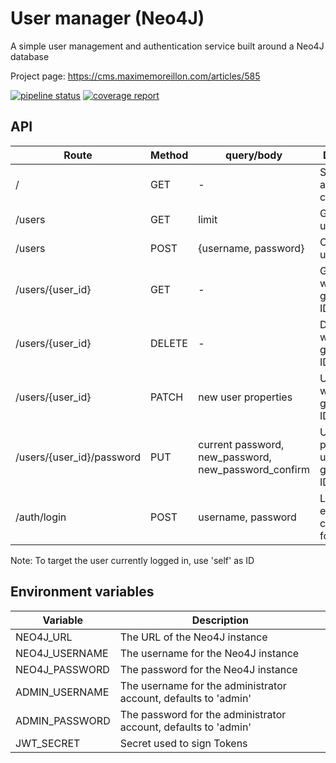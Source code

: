 # User manager (Neo4J)

A simple user management and authentication service built around a Neo4J database

Project page: https://cms.maximemoreillon.com/articles/585

[![pipeline status](https://gitlab.com/moreillon_k8s/user_manager/badges/master/pipeline.svg)](https://gitlab.com/moreillon_k8s/user_manager/-/commits/master) [![coverage report](https://gitlab.com/moreillon_k8s/user_manager/badges/master/coverage.svg)](https://gitlab.com/moreillon_k8s/user_manager/-/commits/master)
## API
| Route | Method | query/body | Description |
| --- | --- | --- | --- |
| / | GET | - | Show application configuration |
| /users | GET | limit | Get the list of users |
| /users | POST | {username, password} | Creates a user |
| /users/{user_id} | GET | - | Get the user with the given user ID. |
| /users/{user_id} | DELETE | - | Delete user with the given user ID. |
| /users/{user_id} | PATCH | new user properties | Update user with the given user ID. |
| /users/{user_id}/password | PUT | current password, new_password, new_password_confirm | Update the password of user with the given user ID. |
| /auth/login | POST | username, password | Login, i.e. exchange credentials for a JWT |

Note: To target the user currently logged in, use 'self' as ID

## Environment variables
| Variable  | Description |
| --- | --- |
| NEO4J_URL | The URL of the Neo4J instance |
| NEO4J_USERNAME | The username for the Neo4J instance |
| NEO4J_PASSWORD | The password for the Neo4J instance |
| ADMIN_USERNAME | The username for the administrator account, defaults to 'admin' |
| ADMIN_PASSWORD | The password for the administrator account, defaults to 'admin' |
| JWT_SECRET | Secret used to sign Tokens |

